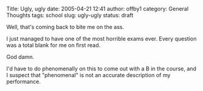 Title: Ugly, ugly
date: 2005-04-21 12:41
author: offby1
category: General Thoughts
tags: school
slug: ugly-ugly
status: draft

Well, that\'s coming back to bite me on the ass.

I just managed to have one of the most horrible exams ever. Every question was a total blank for me on first read.

God damn.

I\'d have to do phenomenally on this to come out with a B in the course, and I suspect that \"phenomenal\" is not an accurate description of my performance.
